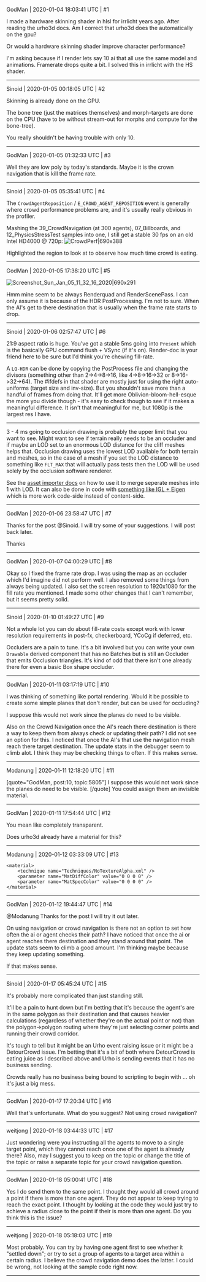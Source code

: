 GodMan | 2020-01-04 18:03:41 UTC | #1

I made a hardware skinning shader in hlsl for irrlicht years ago. After reading the urho3d docs. Am I correct that urho3d does the automatically on the gpu?

Or would a hardware skinning shader improve character performance?

I'm asking because if I render lets say 10 ai that all use the same model and animations. Framerate drops quite a bit. I solved this in irrlicht with the HS shader.

-------------------------

Sinoid | 2020-01-05 00:18:05 UTC | #2

Skinning is already done on the GPU. 

The bone tree (just the matrices themselves) and morph-targets are done on the CPU (have to be without stream-out for morphs and compute for the bone-tree).

You really shouldn't be having trouble with only 10.

-------------------------

GodMan | 2020-01-05 01:32:33 UTC | #3

Well they are low poly by today's standards. Maybe it is the crown navigation that is kill the frame rate.

-------------------------

Sinoid | 2020-01-05 05:35:41 UTC | #4

The `CrowdAgentReposition` / `E_CROWD_AGENT_REPOSITION` event is generally where crowd performance problems are, and it's usually really obvious in the profiler.

Mashing the 39_CrowdNavigation (at 300 agents), 07_Billboards, and 12_PhysicsStressTest samples into one, I still get a stable 30 fps on an old Intel HD4000 @ 720p:
![CrowdPerf|690x388](upload://pBU70OmXNYfHsN7eoEE8BYsasuC.png) 

Highlighted the region to look at to observe how much time crowd is eating.

-------------------------

GodMan | 2020-01-05 17:38:20 UTC | #5

![Screenshot_Sun_Jan_05_11_32_16_2020|690x291](upload://vAr4MOLqTeXtQumxEcMJB8MXiIk.jpeg) 

Hmm mine seem to be always Renderquad and RenderScenePass. I can only assume it is because of the HDR PostProcessing. I'm not to sure. When the AI's get to there destination that is usually when the frame rate starts to drop.

-------------------------

Sinoid | 2020-01-06 02:57:47 UTC | #6

21:9 aspect ratio is huge. You've got a stable 5ms going into `Present` which is the basically GPU command flush + VSync (if it's on). Render-doc is your friend here to be sure but I'd think you're chewing fill-rate.

A `LQ-HDR` can be done by copying the PostProcess file and changing the divisors (something other than 2->4->8->16, like 4->8->16->32 or 8->16->32->64). The #ifdefs in that shader are mostly just for using the right auto-uniforms (target size and inv-size). But you shouldn't save more than a handful of frames from doing that. It'll get more Oblivion-bloom-hell-esque the more you divide though - it's easy to check though to see if it makes a meaningful difference. It isn't that meaningful for me, but 1080p is the largest res I have.

---

3 - 4 ms going to occlusion drawing is probably the upper limit that you want to see. Might want to see if terrain really needs to be an occluder and if maybe an LOD set to an enormous LOD distance for the cliff meshes helps that. Occlusion drawing uses the lowest LOD available for both terrain and meshes, so in the case of a mesh if you set the LOD distance to something like `FLT_MAX` that will actually pass tests then the LOD will be used solely by the occlusion software renderer.

See the [asset importer docs](https://urho3d.github.io/documentation/1.7/_tools.html) on how to use it to merge seperate meshes into 1 with LOD. It can also be done in code with [something like IGL + Eigen](https://github.com/JSandusky/Urho3DProcGeom/blob/master/ProcGeom/LODGen.cpp) which is more work code-side instead of content-side.

-------------------------

GodMan | 2020-01-06 23:58:47 UTC | #7

Thanks for the post @Sinoid. I will try some of your suggestions. I will post back later.

Thanks

-------------------------

GodMan | 2020-01-07 04:00:29 UTC | #8

Okay so I fixed the frame rate drop. I was using the map as an occluder which I'd imagine did not perform well. I also removed some things from always being updated. I also set the screen resolution to 1920x1080 for the fill rate you mentioned. I made some other changes that I can't remember, but it seems pretty solid.

-------------------------

Sinoid | 2020-01-10 01:49:27 UTC | #9

Not a whole lot you can do about fill-rate costs except work with lower resolution requirements in post-fx, checkerboard, YCoCg if deferred, etc.

Occluders are a pain to tune. It's a bit involved but you can write your own `Drawable` derived component that has no Batches but is still an Occluder that emits Occlusion triangles. It's kind of odd that there isn't one already there for even a basic Box shape occluder.

-------------------------

GodMan | 2020-01-11 03:17:19 UTC | #10

I was thinking of something like portal rendering. Would it be possible to create some simple planes that don't render, but can be used for occluding? 

I suppose this would not work since the planes do need to be visible.

Also on the Crowd Navigation once the AI's reach there destination is there a way to keep them from always check or updating their path? I did not see an option for this. I noticed that once the AI's that use the navigation mesh reach there target destination. The update stats in the debugger seem to climb alot. I think they may be checking things to often. If this makes sense.

-------------------------

Modanung | 2020-01-11 12:18:20 UTC | #11

[quote="GodMan, post:10, topic:5805"]
I suppose this would not work since the planes do need to be visible.
[/quote]
You could assign them an invisible material.

-------------------------

GodMan | 2020-01-11 17:54:44 UTC | #12

You mean like completely transparent.

Does urho3d already have a material for this?

-------------------------

Modanung | 2020-01-12 03:33:09 UTC | #13

    <material>
        <technique name="Techniques/NoTextureAlpha.xml" />
        <parameter name="MatDiffColor" value="0 0 0 0" />
        <parameter name="MatSpecColor" value="0 0 0 0" />
    </material>

-------------------------

GodMan | 2020-01-12 19:44:47 UTC | #14

@Modanung Thanks for the post I will try it out later.

On using navigation or crowd navigation is there not an option to set how often the ai or agent checks their path? I have noticed that once the ai or agent reaches there destination and they stand around that point. The update stats seem to climb a good amount. I'm thinking maybe because they keep updating something.

If that makes sense.

-------------------------

Sinoid | 2020-01-17 05:45:24 UTC | #15

It's probably more complicated than just standing still. 

It'll be a pain to hunt down but I'm betting that it's because the agent's are in the same polygon as their destination and that causes heavier calculations (regardless of whether they're on the actual point or not) than the polygon->polygon routing where they're just selecting corner points and running their crowd corridor.

It's tough to tell but it might be an Urho event raising issue or it might be a DetourCrowd issue. I'm betting that it's a bit of both where DetourCrowd is eating juice as I described above and Urho is sending events that it has no business sending.

Crowds really has no business being bound to scripting to begin with ... oh it's just a big mess.

-------------------------

GodMan | 2020-01-17 17:20:34 UTC | #16

Well that's unfortunate. What do you suggest? Not using crowd navigation?

-------------------------

weitjong | 2020-01-18 03:44:33 UTC | #17

Just wondering were you instructing all the agents to move to a single target point, which they cannot reach once one of the agent is already there? Also, may I suggest you to keep on the topic or change the title of the topic or raise a separate topic for your crowd navigation question.

-------------------------

GodMan | 2020-01-18 05:00:41 UTC | #18

Yes I do send them to the same point. I thought they would all crowd around a point if there is more than one agent. They do not appear to keep trying to reach the exact point. I thought by looking at the code they would just try to achieve a radius close to the point if their is more than one agent. Do you think this is the issue?

-------------------------

weitjong | 2020-01-18 05:18:03 UTC | #19

Most probably. You can try by having one agent first to see whether it "settled down"; or try to set a group of agents to a target area within a certain radius. I believe the crowd navigation demo does the latter. I could be wrong, not looking at the sample code right now.

-------------------------

